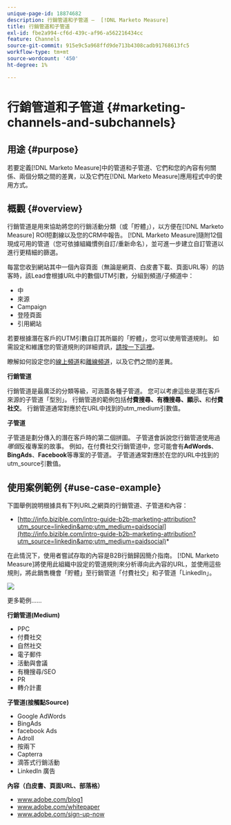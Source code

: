 ```yaml
---
unique-page-id: 18874682
description: 行銷管道和子管道 —  [!DNL Marketo Measure]
title: 行銷管道和子管道
exl-id: fbe2a994-cf6d-439c-af96-a562216434cc
feature: Channels
source-git-commit: 915e9c5a968ffd9de713b4308cadb91768613fc5
workflow-type: tm+mt
source-wordcount: '450'
ht-degree: 1%

---
```


# 行銷管道和子管道 {#marketing-channels-and-subchannels}

## 用途 {#purpose}

若要定義[!DNL Marketo Measure]中的管道和子管道、它們和您的內容有何關係、兩個分類之間的差異，以及它們在[!DNL Marketo Measure]應用程式中的使用方式。

## 概觀 {#overview}

行銷管道是用來協助將您的行銷活動分類（或「貯體」），以方便在[!DNL Marketo Measure] ROI短劃線以及您的CRM中報告。 [!DNL Marketo Measure]隨附12個現成可用的管道（您可依據組織慣例自訂/重新命名），並可進一步建立自訂管道以進行更精細的篩選。

每當您收到網站其中一個內容頁面（無論是網頁、白皮書下載、頁面URL等）的訪客時，該Lead會根據URL中的數個UTM引數，分組到頻道/子頻道中：

* 中
* 來源
* Campaign
* 登陸頁面
* 引用網站

若要根據潛在客戶的UTM引數自訂其所屬的「貯體」，您可以使用管道規則。 如需設定和維護您的管道規則的詳細資訊，[請按一下這裡](/help/channel-tracking-and-setup/online-channels/online-custom-channel-setup.md)。

瞭解如何設定您的[線上頻道](/help/channel-tracking-and-setup/online-channels/online-custom-channel-setup.md)和[離線頻道](/help/channel-tracking-and-setup/offline-channels/offline-custom-channel-setup.md)，以及它們之間的差異。

**行銷管道**

行銷管道是最廣泛的分類等級，可涵蓋各種子管道。 您可以考慮這些是潛在客戶來源的子管道「型別」。 行銷管道的範例包括&#x200B;**付費搜尋、有機搜尋、顯示、**&#x200B;和&#x200B;**付費社交**。 行銷管道通常對應於在URL中找到的utm_medium引數值。

**子管道**

子管道是劃分傳入的潛在客戶時的第二個拼圖。 子管道會訴說您行銷管道使用過&#x200B;_哪個_&#x200B;反複專案的故事。 例如，在付費社交行銷管道中，您可能會有&#x200B;**AdWords**、**BingAds**、**Facebook**&#x200B;等專案的子管道。 子管道通常對應於在您的URL中找到的utm_source引數值。

## 使用案例範例 {#use-case-example}

下圖舉例說明根據具有下列URL之網頁的行銷管道、子管道和內容：

* [http://info.bizible.com/intro-guide-b2b-marketing-attribution?utm_source=linkedin&amp;utm_medium=paidsocial](http://info.bizible.com/intro-guide-b2b-marketing-attribution?utm_source=linkedin&amp;utm_medium=paidsocial)*

在此情況下，使用者嘗試存取的內容是B2B行銷歸因簡介指南。 [!DNL Marketo Measure]將使用此組織中設定的管道規則來分析導向此內容的URL，並使用這些規則，將此銷售機會「貯體」至行銷管道「付費社交」和子管道「LinkedIn」。

![](assets/1.jpg)

更多範例……

**行銷管道(Medium)**

* PPC
* 付費社交
* 自然社交
* 電子郵件
* 活動與會議
* 有機搜尋/SEO
* PR
* 轉介計畫

**子管道(接觸點Source)**

* Google AdWords
* BingAds
* facebook Ads
* Adroll
* 按兩下
* Capterra
* 滴答式行銷活動
* LinkedIn 廣告

**內容（白皮書、頁面URL、部落格）**

* www.adobe.com/blog1
* www.adobe.com/whitepaper
* www.adobe.com/sign-up-now
